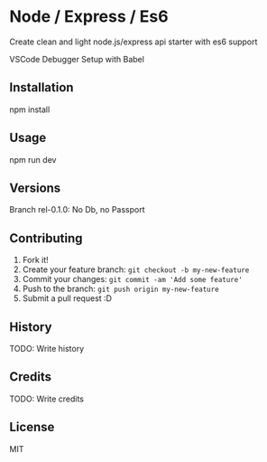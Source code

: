 # Node / Express / Es6

Create clean and light node.js/express api starter with es6 support

VSCode Debugger Setup with Babel

## Installation

npm install

## Usage

npm run dev

## Versions

Branch rel-0.1.0: No Db, no Passport

## Contributing

1. Fork it!
2. Create your feature branch: `git checkout -b my-new-feature`
3. Commit your changes: `git commit -am 'Add some feature'`
4. Push to the branch: `git push origin my-new-feature`
5. Submit a pull request :D

## History

TODO: Write history

## Credits

TODO: Write credits

## License
MIT
